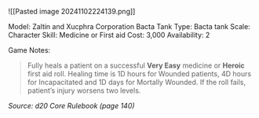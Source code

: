 ![[Pasted image 20241102224139.png]]

Model: Zaltin and Xucphra Corporation Bacta Tank
Type: Bacta tank
Scale: Character
Skill: Medicine or First aid
Cost: 3,000
Availability: 2

Game Notes: 
> Fully heals a patient on a successful **Very Easy** medicine or **Heroic** first aid roll. Healing time is 1D hours for Wounded patients, 4D hours for Incapacitated and 1D days for Mortally Wounded. If the roll fails, patient’s injury worsens two levels.

*Source: d20 Core Rulebook (page 140)*